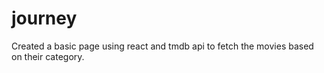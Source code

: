 # journey
Created a basic page using react and tmdb api to fetch the movies based on their category.
